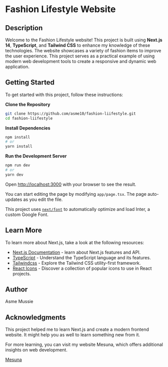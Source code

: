 # Fashion Lifestyle Website

## Description

Welcome to the Fashion Lifestyle website! This project is built using **Next.js 14**, **TypeScript**, and **Tailwind CSS** to enhance my knowledge of these technologies. The website showcases a variety of fashion items to improve the user experience. This project serves as a practical example of using modern web development tools to create a responsive and dynamic web application.

## Getting Started

To get started with this project, follow these instructions:

**Clone the Repository**

```bash
git clone https://github.com/asme10/fashion-liifestyle.git
cd fashion-liifestyle
```

**Install Dependencies**

```bash
npm install
# or
yarn install
```

**Run the Development Server**

```bash
npm run dev
# or
yarn dev
```

Open [http://localhost:3000](http://localhost:3000) with your browser to see the result.

You can start editing the page by modifying `app/page.tsx`. The page auto-updates as you edit the file.

This project uses [`next/font`](https://nextjs.org/docs/basic-features/font-optimization) to automatically optimize and load Inter, a custom Google Font.

## Learn More

To learn more about Next.js, take a look at the following resources:

- [Next.js Documentation](https://nextjs.org/docs) - learn about Next.js features and API.
- [TypeScript](https://www.typescriptlang.org/) - Understand the TypeScript language and its features.
- [Tailwindcss](https://tailwindcss.com/) - Explore the Tailwind CSS utility-first framework.
- [React Icons](https://react-icons.github.io/react-icons/) - Discover a collection of popular icons to use in React projects.

## Author

Asme Mussie

## Acknowledgments

This project helped me to learn Next.js and create a modern frontend website. It might help you as well to learn something new from it.

For more learning, you can visit my website Mesuna, which offers additional insights on web development.

[Mesuna](https://mesuna.netlify.app/)
